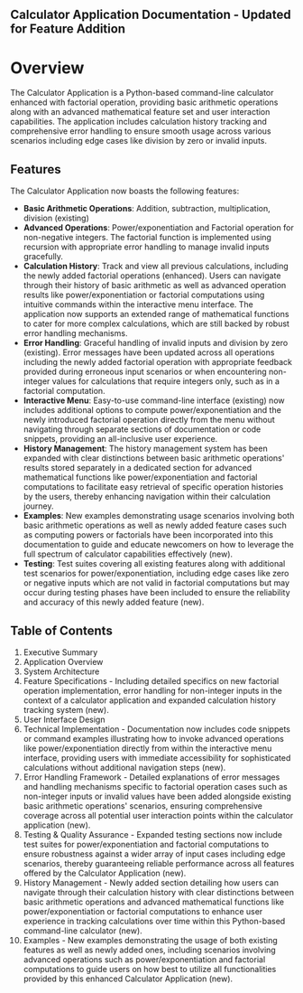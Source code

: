 ## Calculator Application Documentation - Updated for Feature Addition

# Overview
The Calculator Application is a Python-based command-line calculator enhanced with factorial operation, providing basic arithmetic operations along with an advanced mathematical feature set and user interaction capabilities. The application includes calculation history tracking and comprehensive error handling to ensure smooth usage across various scenarios including edge cases like division by zero or invalid inputs.

## Features
The Calculator Application now boasts the following features:
- **Basic Arithmetic Operations**: Addition, subtraction, multiplication, division (existing)
- **Advanced Operations**: Power/exponentiation and Factorial operation for non-negative integers. The factorial function is implemented using recursion with appropriate error handling to manage invalid inputs gracefully. 
- **Calculation History**: Track and view all previous calculations, including the newly added factorial operations (enhanced). Users can navigate through their history of basic arithmetic as well as advanced operation results like power/exponentiation or factorial computations using intuitive commands within the interactive menu interface. The application now supports an extended range of mathematical functions to cater for more complex calculations, which are still backed by robust error handling mechanisms.
- **Error Handling**: Graceful handling of invalid inputs and division by zero (existing). Error messages have been updated across all operations including the newly added factorial operation with appropriate feedback provided during erroneous input scenarios or when encountering non-integer values for calculations that require integers only, such as in a factorial computation.
- **Interactive Menu**: Easy-to-use command-line interface (existing) now includes additional options to compute power/exponentiation and the newly introduced factorial operation directly from the menu without navigating through separate sections of documentation or code snippets, providing an all-inclusive user experience.
- **History Management**: The history management system has been expanded with clear distinctions between basic arithmetic operations' results stored separately in a dedicated section for advanced mathematical functions like power/exponentiation and factorial computations to facilitate easy retrieval of specific operation histories by the users, thereby enhancing navigation within their calculation journey.
- **Examples**: New examples demonstrating usage scenarios involving both basic arithmetic operations as well as newly added feature cases such as computing powers or factorials have been incorporated into this documentation to guide and educate newcomers on how to leverage the full spectrum of calculator capabilities effectively (new). 
- **Testing**: Test suites covering all existing features along with additional test scenarios for power/exponentiation, including edge cases like zero or negative inputs which are not valid in factorial computations but may occur during testing phases have been included to ensure the reliability and accuracy of this newly added feature (new).

## Table of Contents
1. Executive Summary
2. Application Overview
3. System Architecture
4. Feature Specifications - Including detailed specifics on new factorial operation implementation, error handling for non-integer inputs in the context of a calculator application and expanded calculation history tracking system (new). 
5. User Interface Design
6. Technical Implementation - Documentation now includes code snippets or command examples illustrating how to invoke advanced operations like power/exponentiation directly from within the interactive menu interface, providing users with immediate accessibility for sophisticated calculations without additional navigation steps (new). 
7. Error Handling Framework - Detailed explanations of error messages and handling mechanisms specific to factorial operation cases such as non-integer inputs or invalid values have been added alongside existing basic arithmetic operations' scenarios, ensuring comprehensive coverage across all potential user interaction points within the calculator application (new). 
8. Testing & Quality Assurance - Expanded testing sections now include test suites for power/exponentiation and factorial computations to ensure robustness against a wider array of input cases including edge scenarios, thereby guaranteeing reliable performance across all features offered by the Calculator Application (new). 
9. History Management - Newly added section detailing how users can navigate through their calculation history with clear distinctions between basic arithmetic operations and advanced mathematical functions like power/exponentiation or factorial computations to enhance user experience in tracking calculations over time within this Python-based command-line calculator (new). 
10. Examples - New examples demonstrating the usage of both existing features as well as newly added ones, including scenarios involving advanced operations such as power/exponentiation and factorial computations to guide users on how best to utilize all functionalities provided by this enhanced Calculator Application (new).